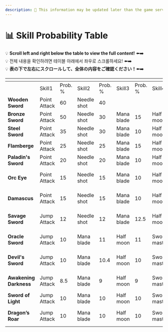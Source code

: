 ```yaml
---
description: 🛑 This information may be updated later than the game server data.
---
```


# 📊 Skill Probability Table

💡 **Scroll left and right below the table to view the full content!** ⬅️➡️\
💡 전체 내용을 확인하려면 테이블 아래에서 좌우로 스크롤하세요! ⬅️➡️\
💡 **表の下で左右にスクロールして、全体の内容をご確認ください！**⬅️➡️

<table data-full-width="true"><thead><tr><th width="134"></th><th></th><th></th><th></th><th></th><th></th><th></th><th></th><th></th><th></th><th></th><th></th><th></th><th></th><th></th><th></th><th></th><th width="103"></th><th></th><th width="101"></th><th></th><th></th><th></th><th></th><th></th><th></th><th></th><th></th><th></th><th width="103"></th><th></th><th width="102"></th><th></th><th></th><th></th><th></th><th></th></tr></thead><tbody><tr><td></td><td>Skill1</td><td>Prob. %</td><td>Skill2</td><td>Prob. %</td><td>Skill3</td><td>Prob. %</td><td>Skill4</td><td>Prob. %</td><td>Skill5</td><td>Prob. %</td><td>Skill6</td><td>Prob. %</td><td>Skill7</td><td>Prob. %</td><td>Skill8</td><td>Prob. %</td><td>Skill9</td><td>Prob. %</td><td>Skill10</td><td>Prob. %</td><td>Skill11</td><td>Prob. %</td><td>Skill12</td><td>Prob. %</td><td>Skill13</td><td>Prob. %</td><td>Skill14</td><td>Prob. %</td><td>Skill15</td><td>Prob. %</td><td>Skill16</td><td>Prob. %</td><td>Skill17</td><td>Prob. %</td><td>Skill18</td><td>Prob. %</td></tr><tr><td><strong>Wooden Sword</strong></td><td>Point Attack</td><td>60</td><td>Needle shot</td><td>40</td><td></td><td></td><td></td><td></td><td></td><td></td><td></td><td></td><td></td><td></td><td></td><td></td><td></td><td></td><td></td><td></td><td></td><td></td><td></td><td></td><td></td><td></td><td></td><td></td><td></td><td></td><td></td><td></td><td></td><td></td><td></td><td></td></tr><tr><td><strong>Bronze Sword</strong></td><td>Point Attack</td><td>50</td><td>Needle shot</td><td>30</td><td>Mana blade</td><td>15</td><td>Half moon</td><td>5</td><td></td><td></td><td></td><td></td><td></td><td></td><td></td><td></td><td></td><td></td><td></td><td></td><td></td><td></td><td></td><td></td><td></td><td></td><td></td><td></td><td></td><td></td><td></td><td></td><td></td><td></td><td></td><td></td></tr><tr><td><strong>Steel</strong> <strong>Sword</strong></td><td>Point Attack</td><td>35</td><td>Needle shot</td><td>30</td><td>Mana blade</td><td>10</td><td>Half moon</td><td>10</td><td>Star shot</td><td>10</td><td>Jump Attack</td><td>5</td><td></td><td></td><td></td><td></td><td></td><td></td><td></td><td></td><td></td><td></td><td></td><td></td><td></td><td></td><td></td><td></td><td></td><td></td><td></td><td></td><td></td><td></td><td></td><td></td></tr><tr><td><strong>Flamberge</strong></td><td>Point Attack</td><td>25</td><td>Needle shot</td><td>25</td><td>Mana blade</td><td>15</td><td>Half moon</td><td>10</td><td>Star shot</td><td>15</td><td>Canon rush</td><td>3</td><td>Dracula</td><td>2</td><td>Jump Attack</td><td>5</td><td></td><td></td><td></td><td></td><td></td><td></td><td></td><td></td><td></td><td></td><td></td><td></td><td></td><td></td><td></td><td></td><td></td><td></td><td></td><td></td></tr><tr><td><strong>Paladin's Sword</strong></td><td>Point Attack</td><td>20</td><td>Needle shot</td><td>20</td><td>Mana blade</td><td>10</td><td>Half moon</td><td>10</td><td>Star shot</td><td>10</td><td>Canon rush</td><td>10</td><td>Dracula</td><td>5</td><td>Burst shot</td><td>5</td><td>Berserker</td><td>3</td><td>Immortal</td><td>2</td><td>Jump Attack</td><td>5</td><td></td><td></td><td></td><td></td><td></td><td></td><td></td><td></td><td></td><td></td><td></td><td></td><td></td><td></td></tr><tr><td><strong>Orc Eye</strong></td><td>Point Attack</td><td>15</td><td>Needle shot</td><td>15</td><td>Mana blade</td><td>10</td><td>Half moon</td><td>10</td><td>Star shot</td><td>10</td><td>Canon rush</td><td>8</td><td>Dracula</td><td>6.5</td><td>Burst shot</td><td>5</td><td>Berserker</td><td>5</td><td>Immortal</td><td>5</td><td>Psycho</td><td>3</td><td>Three little pigs</td><td>2</td><td>Ghost</td><td>0.5</td><td>Jump Attack</td><td>5</td><td></td><td></td><td></td><td></td><td></td><td></td><td></td><td></td></tr><tr><td><strong>Damascus</strong></td><td>Point Attack</td><td>15</td><td>Needle shot</td><td>15</td><td>Mana blade</td><td>10</td><td>Half moon</td><td>10</td><td>Star shot</td><td>10</td><td>Canon rush</td><td>8</td><td>Dracula</td><td>7.5</td><td>Burst shot</td><td>6</td><td>Berserker</td><td>4</td><td>Immortal</td><td>3</td><td>Psycho</td><td>5</td><td>Three little pigs</td><td>2</td><td>Ghost</td><td>0.5</td><td>Jump Attack</td><td>4</td><td></td><td></td><td></td><td></td><td></td><td></td><td></td><td></td></tr><tr><td><strong>Savage Sword</strong></td><td>Jump Attack</td><td>12</td><td>Needle shot</td><td>12</td><td>Mana blade</td><td>12.5</td><td>Half moon</td><td>12.5</td><td>Star shot</td><td>12</td><td>Canon rush</td><td>8</td><td>Dracula</td><td>8</td><td>Burst shot</td><td>4</td><td>Berserker</td><td>4</td><td>Immortal</td><td>3</td><td>Psycho</td><td>5</td><td>Three little pigs</td><td>5</td><td>Ghost</td><td>1.5</td><td>Spirit's Call</td><td>0.5</td><td></td><td></td><td></td><td></td><td></td><td></td><td></td><td></td></tr><tr><td><strong>Oracle Sword</strong></td><td>Jump Attack</td><td>10</td><td>Mana blade</td><td>11</td><td>Half moon</td><td>11</td><td>Sword master</td><td>1</td><td>Star shot</td><td>10</td><td>Canon rush</td><td>8</td><td>Dracula</td><td>10</td><td>Burst shot</td><td>10</td><td>Berserker</td><td>5</td><td>Immortal</td><td>4</td><td>Psycho</td><td>8</td><td>Three little pigs</td><td>7</td><td>Ghost</td><td>4</td><td>Spirit's Call</td><td>1</td><td></td><td></td><td></td><td></td><td></td><td></td><td></td><td></td></tr><tr><td><strong>Devil's Sword</strong></td><td>Jump Attack</td><td>10</td><td>Mana blade</td><td>10.4</td><td>Half moon</td><td>10</td><td>Sword master</td><td>1.2</td><td>Star shot</td><td>10</td><td>Canon rush</td><td>8</td><td>Dracula</td><td>9.999</td><td>Burst shot</td><td>10</td><td>Berserker</td><td>5</td><td>Immortal</td><td>4</td><td>Psycho</td><td>8</td><td>Three little pigs</td><td>6.4</td><td>Ghost</td><td>4.4</td><td>Spirit's Call</td><td>1.5</td><td>Devil's Call</td><td>1.1</td><td>Extocium</td><td>0.001</td><td></td><td></td><td></td><td></td></tr><tr><td><strong>Awakening Darkness</strong></td><td>Jump Attack</td><td>8.5</td><td>Mana blade</td><td>9</td><td>Half moon</td><td>9</td><td>Sword master</td><td>1.5</td><td>Star shot</td><td>9</td><td>Canon rush</td><td>8</td><td>Dracula</td><td>9.99</td><td>Burst shot</td><td>10</td><td>Berserker</td><td>5</td><td>Immortal</td><td>5</td><td>Psycho</td><td>8</td><td>Three little pigs</td><td>6.5</td><td>Ghost</td><td>5</td><td>Spirit's Call</td><td>3</td><td>Devil's Call</td><td>2</td><td>Extocium</td><td>0.01</td><td>Blizard</td><td>0.5</td><td></td><td></td></tr><tr><td><strong>Sword of Light</strong></td><td>Jump Attack</td><td>10</td><td>Mana blade</td><td>10</td><td>Half moon</td><td>10</td><td>Sword master</td><td>3</td><td>Star shot</td><td>9.55</td><td>Canon rush</td><td>8</td><td>Dracula</td><td>9.4</td><td>Burst shot</td><td>10</td><td>Berserker</td><td>5</td><td>Immortal</td><td>5</td><td>Psycho</td><td>6</td><td>Ghost</td><td>4</td><td>Devil's Call</td><td>3</td><td>Spirit's Call</td><td>3</td><td>Guardian of light</td><td>3.54</td><td>Extocium</td><td>0.01</td><td>Blizard</td><td>0.5</td><td>Meteo</td><td>0.5</td></tr><tr><td><strong>Dragon’s Roar</strong></td><td>Jump Attack</td><td>10</td><td>Mana blade</td><td>10</td><td>Half moon</td><td>10</td><td>Sword master</td><td>3.5</td><td>Star shot</td><td>10</td><td>Canon rush</td><td>5</td><td>Dracula</td><td>10</td><td>Burst shot</td><td>10</td><td>Berserker</td><td>3</td><td>Immortal</td><td>3</td><td>Psycho</td><td>3</td><td>Three little pigs</td><td>4</td><td>Ghost</td><td>4</td><td>Spirit's Call</td><td>3</td><td>Dragon's swear</td><td>1</td><td>Extocium</td><td>0.2</td><td>Blizard</td><td>3</td><td>Meteo</td><td>4</td></tr></tbody></table>

